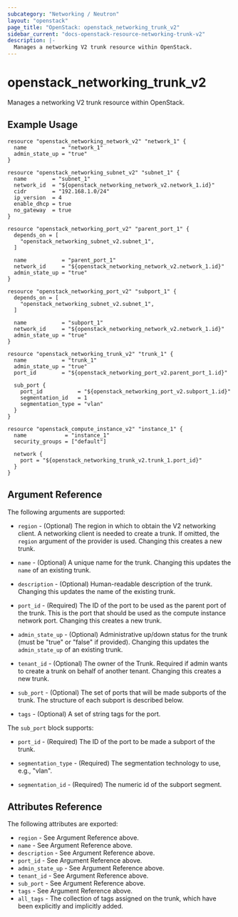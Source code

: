 ```yaml
---
subcategory: "Networking / Neutron"
layout: "openstack"
page_title: "OpenStack: openstack_networking_trunk_v2"
sidebar_current: "docs-openstack-resource-networking-trunk-v2"
description: |-
  Manages a networking V2 trunk resource within OpenStack.
---
```


# openstack\_networking\_trunk\_v2

Manages a networking V2 trunk resource within OpenStack.

## Example Usage

```hcl
resource "openstack_networking_network_v2" "network_1" {
  name           = "network_1"
  admin_state_up = "true"
}

resource "openstack_networking_subnet_v2" "subnet_1" {
  name        = "subnet_1"
  network_id  = "${openstack_networking_network_v2.network_1.id}"
  cidr        = "192.168.1.0/24"
  ip_version  = 4
  enable_dhcp = true
  no_gateway  = true
}

resource "openstack_networking_port_v2" "parent_port_1" {
  depends_on = [
    "openstack_networking_subnet_v2.subnet_1",
  ]

  name           = "parent_port_1"
  network_id     = "${openstack_networking_network_v2.network_1.id}"
  admin_state_up = "true"
}

resource "openstack_networking_port_v2" "subport_1" {
  depends_on = [
    "openstack_networking_subnet_v2.subnet_1",
  ]

  name           = "subport_1"
  network_id     = "${openstack_networking_network_v2.network_1.id}"
  admin_state_up = "true"
}

resource "openstack_networking_trunk_v2" "trunk_1" {
  name           = "trunk_1"
  admin_state_up = "true"
  port_id        = "${openstack_networking_port_v2.parent_port_1.id}"

  sub_port {
    port_id           = "${openstack_networking_port_v2.subport_1.id}"
    segmentation_id   = 1
    segmentation_type = "vlan"
  }
}

resource "openstack_compute_instance_v2" "instance_1" {
  name            = "instance_1"
  security_groups = ["default"]

  network {
    port = "${openstack_networking_trunk_v2.trunk_1.port_id}"
  }
}
```

## Argument Reference

The following arguments are supported:

* `region` - (Optional) The region in which to obtain the V2 networking client.
    A networking client is needed to create a trunk. If omitted, the
    `region` argument of the provider is used. Changing this creates a new
    trunk.

* `name` - (Optional) A unique name for the trunk. Changing this
    updates the `name` of an existing trunk.

* `description` - (Optional) Human-readable description of the trunk. Changing this
    updates the name of the existing trunk.

* `port_id` - (Required) The ID of the port to be used as the parent port of the
    trunk. This is the port that should be used as the compute instance network
    port. Changing this creates a new trunk.

* `admin_state_up` - (Optional) Administrative up/down status for the trunk
    (must be "true" or "false" if provided). Changing this updates the
    `admin_state_up` of an existing trunk.

* `tenant_id` - (Optional) The owner of the Trunk. Required if admin wants
    to create a trunk on behalf of another tenant. Changing this creates a new trunk.

* `sub_port` - (Optional) The set of ports that will be made subports of the trunk.
    The structure of each subport is described below.

* `tags` - (Optional) A set of string tags for the port.

The `sub_port` block supports:

* `port_id` - (Required) The ID of the port to be made a subport of the trunk.

* `segmentation_type` - (Required) The segmentation technology to use, e.g., "vlan".

* `segmentation_id` - (Required) The numeric id of the subport segment.

## Attributes Reference

The following attributes are exported:

* `region` - See Argument Reference above.
* `name` - See Argument Reference above.
* `description` - See Argument Reference above.
* `port_id` - See Argument Reference above.
* `admin_state_up` - See Argument Reference above.
* `tenant_id` - See Argument Reference above.
* `sub_port` - See Argument Reference above.
* `tags` - See Argument Reference above.
* `all_tags` - The collection of tags assigned on the trunk, which have been
  explicitly and implicitly added.
